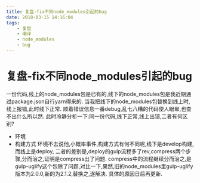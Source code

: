 ```yaml
---
title: 复盘-fix不同node_modules引起的bug
date: 2018-03-15 14:16:04
tags:
    - 复盘
    - 编译
    - node_modules
    - bug
---
```

# 复盘-fix不同node_modules引起的bug
一份代码,线上的node_modules包是已有的,线下的node_modules包是我近期通过package.json自行yarn得来的.
当我把线下的node_modules包替换到线上时,线上报错,此时线下正常.
顺着错误信息一番debug,乱七八糟的代码使人眼晕,也查不出什么所以然.
此时冷静分析一下:同一份代码,线下正常,线上出错,二者有何区别?
- 环境
- 构建方式
环境不去说他,小概率事件,构建方式有何不同呢,线下是develop构建,而线上是deploy,
二者的差别是,deploy的gulp流程多了rev,compress两个步骤,分而治之,证明是compress出了问题.
compress中的流程继续分而治之,是gulp-uglify这个包除了问题,对比一下,果然,旧的node_modules里gulp-uglify版本为2.0.0,新的为2.1.2,替换之,遂解决.
具体的原因日后再更新.

